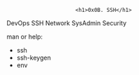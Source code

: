
                          <h1>0x0B. SSH</h1>


DevOps  SSH     Network SysAdmin        Security

man or help:

* ssh
* ssh-keygen
* env

